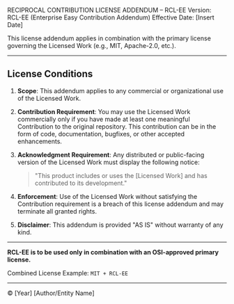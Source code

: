 RECIPROCAL CONTRIBUTION LICENSE ADDENDUM – RCL-EE
Version: RCL-EE (Enterprise Easy Contribution Addendum)
Effective Date: \[Insert Date]

This license addendum applies in combination with the primary license governing the Licensed Work (e.g., MIT, Apache-2.0, etc.).

---

## License Conditions

1. **Scope**: This addendum applies to any commercial or organizational use of the Licensed Work.

2. **Contribution Requirement**: You may use the Licensed Work commercially only if you have made at least one meaningful Contribution to the original repository. This contribution can be in the form of code, documentation, bugfixes, or other accepted enhancements.

3. **Acknowledgment Requirement**: Any distributed or public-facing version of the Licensed Work must display the following notice:

   > "This product includes or uses the \[Licensed Work] and has contributed to its development."

4. **Enforcement**: Use of the Licensed Work without satisfying the Contribution requirement is a breach of this license addendum and may terminate all granted rights.

5. **Disclaimer**: This addendum is provided "AS IS" without warranty of any kind.

---

**RCL-EE is to be used only in combination with an OSI-approved primary license.**

Combined License Example: `MIT + RCL-EE`

---

© \[Year] \[Author/Entity Name]
